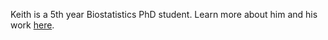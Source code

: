 Keith is a 5th year Biostatistics PhD student. Learn more about him and his work [here](https://kbarnatchez.com/). 

